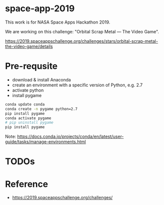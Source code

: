 # space-app-2019

This work is for NASA Space Apps Hackathon 2019. 

We are working on this challenge: "Orbital Scrap Metal — The Video Game".

https://2019.spaceappschallenge.org/challenges/stars/orbital-scrap-metal-the-video-game/details

# Pre-requsite
* download & install Anaconda
* create an environment with a specific version of Python, e.g. 2.7
* activate python
* install pygame
```bash
conda update conda
conda create -n pygame python=2.7
pip install pygame
conda activate pygame
# pip uninstall pygame
pip install pygame
```

Note: https://docs.conda.io/projects/conda/en/latest/user-guide/tasks/manage-environments.html

# TODOs

# Reference
* https://2019.spaceappschallenge.org/challenges/
